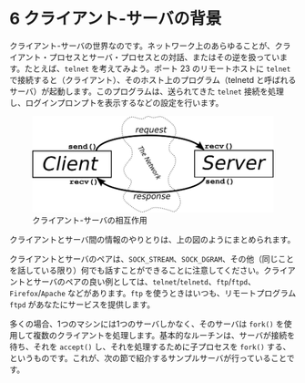# 6 クライアント-サーバの背景

クライアント-サーバの世界なのです。ネットワーク上のあらゆることが、クライアント・プロセスとサーバ・プロセスとの対話、またはその逆を扱っています。たとえば、`telnet` を考えてみよう。ポート 23 のリモートホストに `telnet` で接続すると（クライアント）、そのホスト上のプログラム（telnetd と呼ばれるサーバ）が起動します。このプログラムは、送られてきた `telnet` 接続を処理し、ログインプロンプトを表示するなどの設定を行います。

<figure>
  <img
  src="images/cs.svg"
  alt="[Client-Server Interaction Diagram]">
  <figcaption>クライアント-サーバの相互作用</figcaption>
</figure>

クライアントとサーバ間の情報のやりとりは、上の図のようにまとめられます。

クライアントとサーバのペアは、`SOCK_STREAM`、`SOCK_DGRAM`、その他（同じことを話している限り）何でも話すことができることに注意してください。クライアントとサーバのペアの良い例としては、`telnet`/`telnetd`、`ftp`/`ftpd`、`Firefox`/`Apache` などがあります。`ftp` を使うときはいつも、リモートプログラム `ftpd` があなたにサービスを提供します。

多くの場合、1つのマシンには1つのサーバしかなく、そのサーバは `fork()` を使用して複数のクライアントを処理します。基本的なルーチンは、サーバが接続を待ち、それを `accept()` し、それを処理するために子プロセスを `fork()` する、というものです。これが、次の節で紹介するサンプルサーバが行っていることです。

